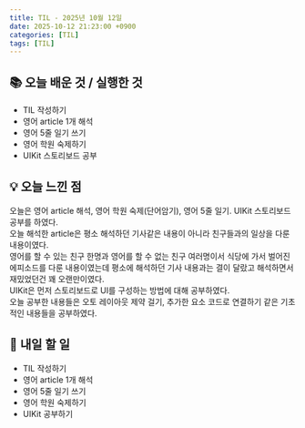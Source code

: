 ```yaml
---
title: TIL - 2025년 10월 12일
date: 2025-10-12 21:23:00 +0900
categories: [TIL]
tags: [TIL]
---
```


## 📚 **오늘 배운 것 / 실행한 것**

- TIL 작성하기
- 영어 article 1개 해석
- 영어 5줄 일기 쓰기
- 영어 학원 숙제하기
- UIKit 스토리보드 공부

## 💡 **오늘 느낀 점**

오늘은 영어 article 해석, 영어 학원 숙제(단어암기), 영어 5줄 일기. UIKit 스토리보드 공부를 하였다.<br>
오늘 해석한 article은 평소 해석하던 기사같은 내용이 아니라 친구들과의 일상을 다룬 내용이였다.<br>
영어를 할 수 있는 친구 한명과 영어를 할 수 없는 친구 여러명이서 식당에 가서 벌어진 에피소드를 다룬 내용이였는데 평소에 해석하던 기사 내용과는 결이 달랐고 해석하면서 재밌었던건 꽤 오랜만이였다.<Br>
UIKit은 먼저 스토리보드로 UI를 구성하는 방법에 대해 공부하였다.<Br>
오늘 공부한 내용들은 오토 레이아웃 제약 걸기, 추가한 요소 코드로 연결하기 같은 기초적인 내용들을 공부하였다.

## 🎯 **내일 할 일**

- TIL 작성하기
- 영어 article 1개 해석
- 영어 5줄 일기 쓰기
- 영어 학원 숙제하기
- UIKit 공부하기